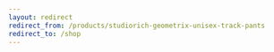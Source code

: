 ```yaml
---
layout: redirect
redirect_from: /products/studiorich-geometrix-unisex-track-pants
redirect_to: /shop
---
```

